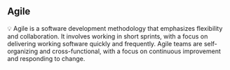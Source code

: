 ## Agile

💡 Agile is a software development methodology that emphasizes flexibility and collaboration. It involves working in short sprints, with a focus on delivering working software quickly and frequently. Agile teams are self-organizing and cross-functional, with a focus on continuous improvement and responding to change.